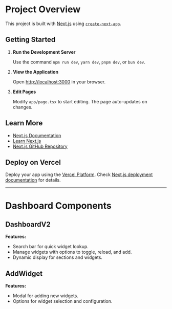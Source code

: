 # Project Overview

This project is built with [Next.js](https://nextjs.org/) using [`create-next-app`](https://github.com/vercel/next.js/tree/canary/packages/create-next-app).

## Getting Started

1. **Run the Development Server**

   Use the command `npm run dev`, `yarn dev`, `pnpm dev`, or `bun dev`.

2. **View the Application**

   Open [http://localhost:3000](http://localhost:3000) in your browser.

3. **Edit Pages**

   Modify `app/page.tsx` to start editing. The page auto-updates on changes.

## Learn More

- [Next.js Documentation](https://nextjs.org/docs)
- [Learn Next.js](https://nextjs.org/learn)
- [Next.js GitHub Repository](https://github.com/vercel/next.js/)

## Deploy on Vercel

Deploy your app using the [Vercel Platform](https://vercel.com/new?utm_medium=default-template&filter=next.js&utm_source=create-next-app&utm_campaign=create-next-app-readme). Check [Next.js deployment documentation](https://nextjs.org/docs/deployment) for details.

---

# Dashboard Components

## DashboardV2

**Features:**

- Search bar for quick widget lookup.
- Manage widgets with options to toggle, reload, and add.
- Dynamic display for sections and widgets.

## AddWidget

**Features:**

- Modal for adding new widgets.
- Options for widget selection and configuration.

